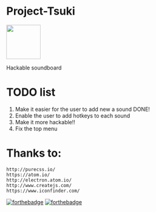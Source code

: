 # Project-Tsuki
<img src="https://github.com/DemSquirrel/Project-Tsuki/blob/master/app/assets/icon.png" height="90">

Hackable soundboard

# TODO list
1. Make it easier for the user to add new a sound DONE!
2. Enable the user to add hotkeys to each sound
3. Make it more hackable!!
4. Fix the top menu

# Thanks to:
    http://purecss.io/
    https://atom.io/
    http://electron.atom.io/
    http://www.createjs.com/
    https://www.iconfinder.com/
[![forthebadge](http://forthebadge.com/images/badges/built-with-love.svg)](http://forthebadge.com)
[![forthebadge](http://forthebadge.com/images/badges/powered-by-electricity.svg)](http://forthebadge.com)
